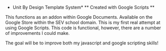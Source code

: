 * Unit By Design Template System*
** Created with Google Scripts **

This functions as an addon within Google Documents. Available on the Google Store within the SEV school domain. This is my first real attempt at using Google Scripts. This code is functional, however, there are a number of improvements I could make. 

The goal will be to improve both my javascript and google scripting skills!